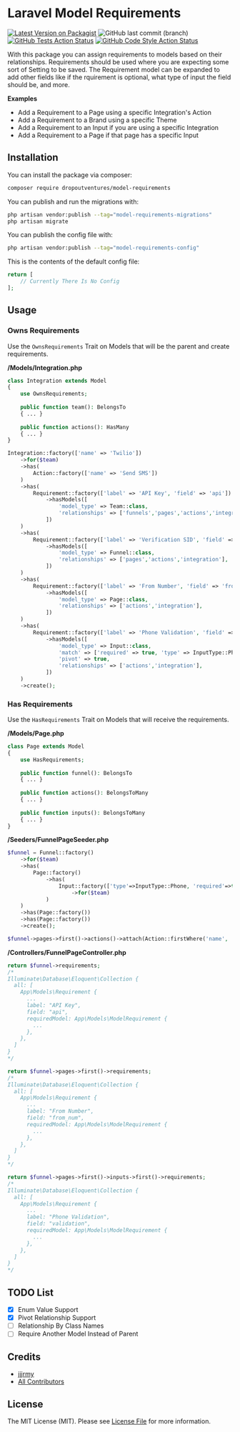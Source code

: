 
# Laravel Model Requirements

[![Latest Version on Packagist](https://img.shields.io/packagist/v/dropoutventures/model-requirements.svg?style=for-the-badge)](https://packagist.org/packages/dropoutventures/model-requirements)
![GitHub last commit (branch)](https://img.shields.io/github/last-commit/dropoutventures/model-requirements/main?style=for-the-badge)
[![GitHub Tests Action Status](https://img.shields.io/github/workflow/status/dropoutventures/model-requirements/run-tests?label=tests&style=for-the-badge)](https://github.com/dropoutventures/model-requirements/actions?query=workflow%3Arun-tests+branch%3Amain)
[![GitHub Code Style Action Status](https://img.shields.io/github/workflow/status/dropoutventures/model-requirements/Check%20&%20fix%20styling?label=code%20style&style=for-the-badge)](https://github.com/dropoutventures/model-requirements/actions?query=workflow%3A"Check+%26+fix+styling"+branch%3Amain)


With this package you can assign requirements to models based on their relationships. Requirements should be used where you are expecting some sort of Setting to be saved. The Requirement model can be expanded to add other fields like if the rquirement is optional, what type of input the field should be, and more.

**Examples**
- Add a Requirement to a Page using a specific Integration's Action
- Add a Requirement to a Brand using a specific Theme
- Add a Requirement to an Input if you are using a specific Integration
- Add a Requirement to a Page if that page has a specific Input

## Installation

You can install the package via composer:

```bash
composer require dropoutventures/model-requirements
```

You can publish and run the migrations with:

```bash
php artisan vendor:publish --tag="model-requirements-migrations"
php artisan migrate
```

You can publish the config file with:

```bash
php artisan vendor:publish --tag="model-requirements-config"
```

This is the contents of the default config file:

```php
return [
    // Currently There Is No Config
];
```
## Usage

### Owns Requirements

Use the `OwnsRequirements` Trait on Models that will be the parent and create requirements.

**/Models/Integration.php**
```php
class Integration extends Model
{
    use OwnsRequirements;
    
    public function team(): BelongsTo
    { ... }
    
    public function actions(): HasMany
    { ... }
}
```

```php
Integration::factory(['name' => 'Twilio'])
    ->for($team)
    ->has(
        Action::factory(['name' => 'Send SMS'])
    )
    ->has(
        Requirement::factory(['label' => 'API Key', 'field' => 'api'])
            ->hasModels([
                'model_type' => Team::class,
                'relationships' => ['funnels','pages','actions','integration'],
            ])
    )
    ->has(
        Requirement::factory(['label' => 'Verification SID', 'field' => 'sid'])
            ->hasModels([
                'model_type' => Funnel::class,
                'relationships' => ['pages','actions','integration'],
            ])
    )
    ->has(
        Requirement::factory(['label' => 'From Number', 'field' => 'from_num'])
            ->hasModels([
                'model_type' => Page::class,
                'relationships' => ['actions','integration'],
            ])
    )
    ->has(
        Requirement::factory(['label' => 'Phone Validation', 'field' => 'validation'])
            ->hasModels([
                'model_type' => Input::class,
                'match' => ['required' => true, 'type' => InputType::Phone],
                'pivot' => true,
                'relationships' => ['actions','integration'],
            ])
    )
    ->create();
```

### Has Requirements

Use the `HasRequirements` Trait on Models that will receive the requirements.

**/Models/Page.php**
```php
class Page extends Model
{
    use HasRequirements;
    
    public function funnel(): BelongsTo
    { ... }
    
    public function actions(): BelongsToMany
    { ... }
    
    public function inputs(): BelongsToMany
    { ... }
}
```
**/Seeders/FunnelPageSeeder.php**
```php
$funnel = Funnel::factory()
    ->for($team)
    ->has(
        Page::factory()
            ->has(
                Input::factory(['type'=>InputType::Phone, 'required'=>true])
                    ->for($team)
            )
    )
    ->has(Page::factory())
    ->has(Page::factory())
    ->create();

$funnel->pages->first()->actions()->attach(Action::firstWhere('name', 'Send SMS'));
```
**/Controllers/FunnelPageController.php**
```php
return $funnel->requirements;
/*
Illuminate\Database\Eloquent\Collection {
  all: [
    App\Models\Requirement {
      ...
      label: "API Key",
      field: "api",
      requiredModel: App\Models\ModelRequirement {
        ...
      },
    },
  ]
}
*/
```
```php
return $funnel->pages->first()->requirements;
/*
Illuminate\Database\Eloquent\Collection {
  all: [
    App\Models\Requirement {
      ...
      label: "From Number",
      field: "from_num",
      requiredModel: App\Models\ModelRequirement {
        ...
      },
    },
  ]
}
*/
```
```php
return $funnel->pages->first()->inputs->first()->requirements;
/*
Illuminate\Database\Eloquent\Collection {
  all: [
    App\Models\Requirement {
      ...
      label: "Phone Validation",
      field: "validation",
      requiredModel: App\Models\ModelRequirement {
        ...
      },
    },
  ]
}
*/
```

## TODO List
- [x] Enum Value Support
- [x] Pivot Relationship Support
- [ ] Relationship By Class Names
- [ ] Require Another Model Instead of Parent

## Credits

- [jjjrmy](https://github.com/jjjrmy)
- [All Contributors](../../contributors)

## License

The MIT License (MIT). Please see [License File](LICENSE.md) for more information.
